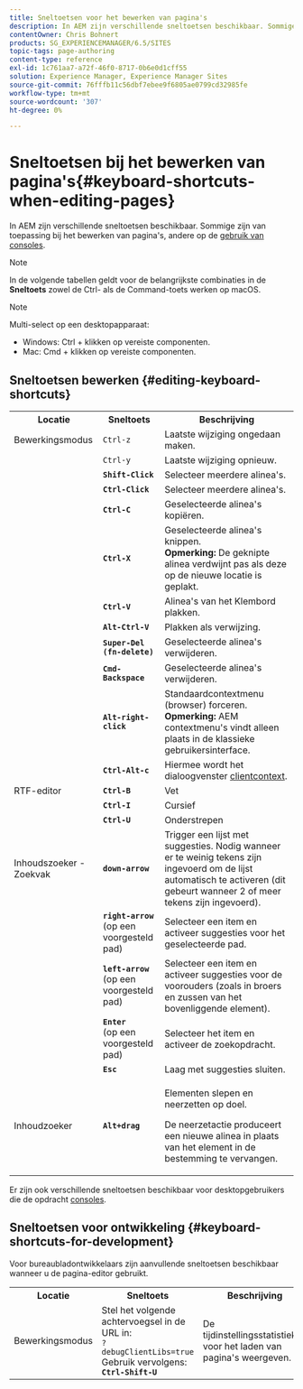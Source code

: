 ```yaml
---
title: Sneltoetsen voor het bewerken van pagina's
description: In AEM zijn verschillende sneltoetsen beschikbaar. Sommige zijn van toepassing bij het bewerken van pagina's, andere op het gebruik van consoles.
contentOwner: Chris Bohnert
products: SG_EXPERIENCEMANAGER/6.5/SITES
topic-tags: page-authoring
content-type: reference
exl-id: 1c761aa7-a72f-46f0-8717-0b6e0d1cff55
solution: Experience Manager, Experience Manager Sites
source-git-commit: 76fffb11c56dbf7ebee9f6805ae0799cd32985fe
workflow-type: tm+mt
source-wordcount: '307'
ht-degree: 0%

---
```


# Sneltoetsen bij het bewerken van pagina&#39;s{#keyboard-shortcuts-when-editing-pages}

In AEM zijn verschillende sneltoetsen beschikbaar. Sommige zijn van toepassing bij het bewerken van pagina&#39;s, andere op de [gebruik van consoles](/help/sites-classic-ui-authoring/author-env-keyboard-shortcuts.md).

>[!NOTE]
>
>In de volgende tabellen geldt voor de belangrijkste combinaties in de **Sneltoets** zowel de Ctrl- als de Command-toets werken op macOS.

>[!NOTE]
>
>Multi-select op een desktopapparaat:
>
>* Windows: Ctrl + klikken op vereiste componenten.
>* Mac: Cmd + klikken op vereiste componenten.
>

## Sneltoetsen bewerken {#editing-keyboard-shortcuts}

<table>
 <tbody>
  <tr>
   <th>Locatie</th>
   <th>Sneltoets</th>
   <th>Beschrijving</th>
  </tr>
  <tr>
   <td>Bewerkingsmodus</td>
   <td><code>Ctrl-z</code></td>
   <td>Laatste wijziging ongedaan maken.</td>
  </tr>
  <tr>
   <td> </td>
   <td><code>Ctrl-y</code></td>
   <td>Laatste wijziging opnieuw.</td>
  </tr>
  <tr>
   <td> </td>
   <td><strong><code>Shift-Click</code></strong></td>
   <td>Selecteer meerdere alinea's.</td>
  </tr>
  <tr>
   <td> </td>
   <td><strong><code>Ctrl-Click</code></strong></td>
   <td>Selecteer meerdere alinea's.</td>
  </tr>
  <tr>
   <td> </td>
   <td><strong><code>Ctrl-C</code></strong></td>
   <td>Geselecteerde alinea's kopiëren.</td>
  </tr>
  <tr>
   <td> </td>
   <td><strong><code>Ctrl-X</code></strong></td>
   <td>Geselecteerde alinea's knippen.<strong><br /> Opmerking:</strong> De geknipte alinea verdwijnt pas als deze op de nieuwe locatie is geplakt.</td>
  </tr>
  <tr>
   <td> </td>
   <td><strong><code>Ctrl-V</code></strong></td>
   <td>Alinea's van het Klembord plakken.</td>
  </tr>
  <tr>
   <td> </td>
   <td><strong><code>Alt-Ctrl-V</code></strong></td>
   <td>Plakken als verwijzing.</td>
  </tr>
  <tr>
   <td> </td>
   <td><strong><code>Super-Del (fn-delete)</code></strong></td>
   <td>Geselecteerde alinea's verwijderen.</td>
  </tr>
  <tr>
   <td> </td>
   <td><strong><code>Cmd-Backspace</code></strong></td>
   <td>Geselecteerde alinea's verwijderen.</td>
  </tr>
  <tr>
   <td> </td>
   <td><strong><code>Alt-right-click</code></strong></td>
   <td>Standaardcontextmenu (browser) forceren.<br /> <strong>Opmerking:</strong> AEM contextmenu's vindt alleen plaats in de klassieke gebruikersinterface.</td>
  </tr>
  <tr>
   <td> </td>
   <td><strong><code>Ctrl-Alt-c</code></strong></td>
   <td>Hiermee wordt het dialoogvenster <a href="/help/sites-administering/client-context.md">clientcontext</a>.</td>
  </tr>
  <tr>
   <td>RTF-editor<br /> </td>
   <td><strong><code>Ctrl-B</code></strong><br /> </td>
   <td>Vet</td>
  </tr>
  <tr>
   <td> </td>
   <td><strong><code>Ctrl-I</code></strong><br /> </td>
   <td>Cursief<br /> </td>
  </tr>
  <tr>
   <td> </td>
   <td><strong><code>Ctrl-U</code></strong><br /> </td>
   <td>Onderstrepen</td>
  </tr>
  <tr>
   <td>Inhoudszoeker - Zoekvak</td>
   <td><strong><code>down-arrow</code></strong></td>
   <td>Trigger een lijst met suggesties. Nodig wanneer er te weinig tekens zijn ingevoerd om de lijst automatisch te activeren (dit gebeurt wanneer 2 of meer tekens zijn ingevoerd).</td>
  </tr>
  <tr>
   <td> </td>
   <td><strong><code>right-arrow</code></strong><br /> (op een voorgesteld pad)</td>
   <td>Selecteer een item en activeer suggesties voor het geselecteerde pad.</td>
  </tr>
  <tr>
   <td> </td>
   <td><strong><code>left-arrow</code></strong><br /> (op een voorgesteld pad)</td>
   <td>Selecteer een item en activeer suggesties voor de voorouders (zoals in broers en zussen van het bovenliggende element).</td>
  </tr>
  <tr>
   <td> </td>
   <td><strong><code>Enter</code></strong><br /> (op een voorgesteld pad)</td>
   <td>Selecteer het item en activeer de zoekopdracht.</td>
  </tr>
  <tr>
   <td> </td>
   <td><strong><code>Esc</code></strong></td>
   <td>Laag met suggesties sluiten.</td>
  </tr>
  <tr>
   <td>Inhoudzoeker<br /> </td>
   <td><strong><code>Alt+drag</code></strong></td>
   <td><p>Elementen slepen en neerzetten op doel.</p> <p>De neerzetactie produceert een nieuwe alinea in plaats van het element in de bestemming te vervangen.</p> </td>
  </tr>
 </tbody>
</table>

Er zijn ook verschillende sneltoetsen beschikbaar voor desktopgebruikers die de opdracht [consoles](/help/sites-classic-ui-authoring/author-env-keyboard-shortcuts.md).

## Sneltoetsen voor ontwikkeling {#keyboard-shortcuts-for-development}

Voor bureaubladontwikkelaars zijn aanvullende sneltoetsen beschikbaar wanneer u de pagina-editor gebruikt.

<table>
 <tbody>
  <tr>
   <th>Locatie</th>
   <th>Sneltoets</th>
   <th>Beschrijving</th>
  </tr>
  <tr>
   <td>Bewerkingsmodus</td>
   <td>Stel het volgende achtervoegsel in de URL in:<br /> <code>?debugClientLibs=true</code><br /> Gebruik vervolgens:<br /> <strong><code>Ctrl-Shift-U</code></strong></td>
   <td>De tijdinstellingsstatistieken voor het laden van pagina's weergeven.</td>
  </tr>
 </tbody>
</table>
